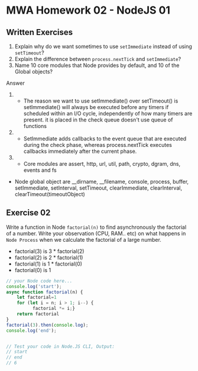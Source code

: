 # MWA Homework 02 - NodeJS 01
## Written Exercises
1. Explain why do we want sometimes to use `setImmediate` instead of using `setTimeout`? 
2. Explain the difference between `process.nextTick` and `setImmediate`?
3. Name 10 core modules that Node provides by default, and 10 of the Global objects?

Answer


1. -	The reason we want to use setImmediate() over setTimeout() is setImmediate() will always be executed before any timers if scheduled within an I/O cycle, independently of how many timers are present. it is placed in the check queue doesn't use queue of functions 

2. - SetImmediate adds callbacks to the event queue that are executed during the check phase, whereas process.nextTick executes callbacks immediately after the current phase.

3. -	Core modules are assert, http, url, util, path, crypto, dgram, dns, events and fs
-	Node global object are __dirname, __filename, console, process, buffer, setImmediate, setInterval, setTimeout, clearImmediate, clearInterval, clearTimeout(timeoutObject)


## Exercise 02
Write a function in Node `factorial(n)` to find asynchronously the factorial of a number. Write your observation (CPU, RAM.. etc) on what happens in `Node Process` when we calculate the factorial of a large number.  
* factorial(3) is 3 * factorial(2)
* factorial(2) is 2 * factorial(1)
* factorial(1) is 1 * factorial(0)
* factorial(0) is 1

```javascript
// your Node code here...
console.log('start');
async function factorial(n) {
    let factorial=1
    for (let i = n; i > 1; i--) {
          factorial *= i;}
    return factorial
}
factorial(3).then(console.log); 
console.log('end');


// Test your code in Node.JS CLI, Output:
// start
// end
// 6
```
  
